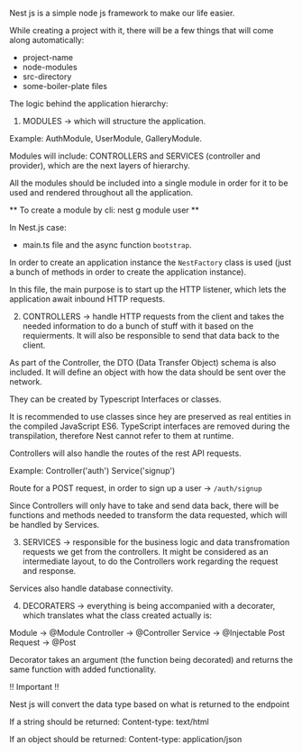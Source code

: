 Nest js is a simple node js framework to make our life easier.

While creating a project with it, there will be a few things that will come along automatically:
- project-name
- node-modules
- src-directory
- some-boiler-plate files

The logic behind the application hierarchy:

1. MODULES -> which will structure the application. 

Example: AuthModule, UserModule, GalleryModule.

Modules will include: CONTROLLERS and SERVICES (controller and provider), which are the next layers of hierarchy.

All the modules should be included into a single module in order for it to be used and rendered throughout all the application.

** To create a module by cli: nest g module user **

In Nest.js case: 

- main.ts file and the async function `bootstrap`.

In order to create an application instance the `NestFactory` class is used (just a bunch of methods in order to create the application instance).

In this file, the main purpose is to start up the HTTP listener, which lets the application await inbound HTTP requests.


2. CONTROLLERS -> handle HTTP requests from the client and takes the needed information to do a bunch of stuff with it based on the requierments. It will also be responsible to send that data back to the client.

As part of the Controller, the DTO (Data Transfer Object) schema is also included. It will define an object with how the data should be sent over the network.

They can be created by Typescript Interfaces or classes. 

It is recommended to use classes since hey are preserved as real entities in the compiled JavaScript ES6. TypeScript interfaces are removed during the transpilation, therefore Nest cannot refer to them at runtime.

Controllers will also handle the routes of the rest API requests.

Example: 
Controller('auth')
Service('signup')

Route for a POST request, in order to sign up a user -> `/auth/signup`

Since Controllers will only have to take and send data back, there will be functions and methods needed to transform the data requested, which will be handled by Services. 

3. SERVICES -> responsible for the business logic and data transfromation requests we get from the controllers. It might be considered as an intermediate layout, to do the Controllers work regarding the request and response. 

Services also handle database connectivity.

4. DECORATERS -> everything is being accompanied with a decorater, which translates what the class created actually is: 

Module -> @Module
Controller -> @Controller
Service -> @Injectable
Post Request -> @Post

Decorator takes an argument (the function being decorated) and returns the same function with added functionality.

!! Important !!

Nest js will convert the data type based on what is returned to the endpoint

If a string should be returned: 
Content-type: text/html

If an object should be returned: 
Content-type: application/json